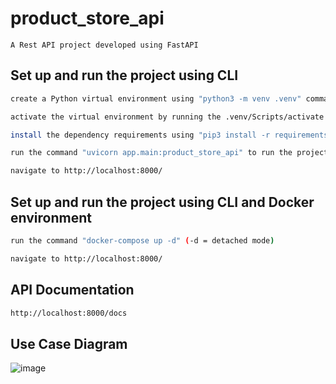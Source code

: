 # product_store_api
```
A Rest API project developed using FastAPI
```
## Set up and run the project using CLI
```sh
create a Python virtual environment using "python3 -m venv .venv" command
```

```sh
activate the virtual environment by running the .venv/Scripts/activate
```

```sh
install the dependency requirements using "pip3 install -r requirements.txt" command
```

```sh
run the command "uvicorn app.main:product_store_api" to run the project
```

```sh
navigate to http://localhost:8000/
```



## Set up and run the project using CLI and Docker environment

```sh
run the command "docker-compose up -d" (-d = detached mode)
```

```sh
navigate to http://localhost:8000/
```


## API Documentation
```sh
http://localhost:8000/docs
```

## Use Case Diagram
![image](https://github.com/rusirudilsh/product_store_api/assets/12104625/2332b02a-017e-44f0-902d-00dde5f1d459)



